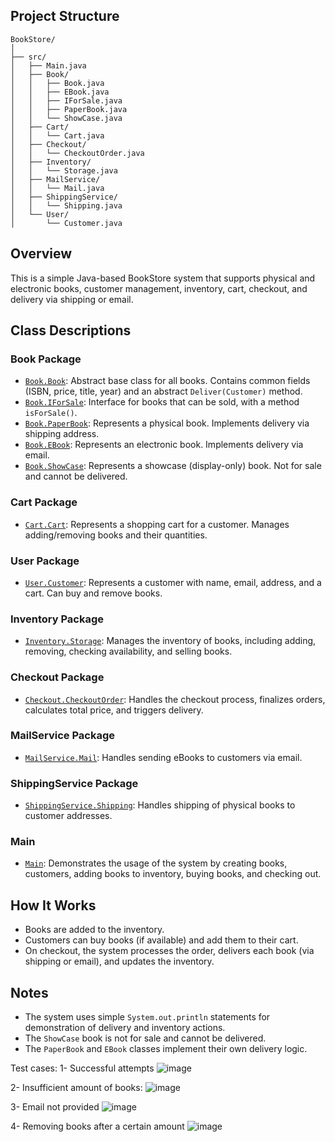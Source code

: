 ## Project Structure

```
BookStore/
│
├── src/
│   ├── Main.java
│   ├── Book/
│   │   ├── Book.java
│   │   ├── EBook.java
│   │   ├── IForSale.java
│   │   ├── PaperBook.java
│   │   └── ShowCase.java
│   ├── Cart/
│   │   └── Cart.java
│   ├── Checkout/
│   │   └── CheckoutOrder.java
│   ├── Inventory/
│   │   └── Storage.java
│   ├── MailService/
│   │   └── Mail.java
│   ├── ShippingService/
│   │   └── Shipping.java
│   └── User/
│       └── Customer.java
```

## Overview

This is a simple Java-based BookStore system that supports physical and electronic books, customer management, inventory, cart, checkout, and delivery via shipping or email.

## Class Descriptions

### Book Package

- [`Book.Book`](src/Book/Book.java): Abstract base class for all books. Contains common fields (ISBN, price, title, year) and an abstract `Deliver(Customer)` method.
- [`Book.IForSale`](src/Book/IForSale.java): Interface for books that can be sold, with a method `isForSale()`.
- [`Book.PaperBook`](src/Book/PaperBook.java): Represents a physical book. Implements delivery via shipping address.
- [`Book.EBook`](src/Book/EBook.java): Represents an electronic book. Implements delivery via email.
- [`Book.ShowCase`](src/Book/ShowCase.java): Represents a showcase (display-only) book. Not for sale and cannot be delivered.

### Cart Package

- [`Cart.Cart`](src/Cart/Cart.java): Represents a shopping cart for a customer. Manages adding/removing books and their quantities.

### User Package

- [`User.Customer`](src/User/Customer.java): Represents a customer with name, email, address, and a cart. Can buy and remove books.

### Inventory Package

- [`Inventory.Storage`](src/Inventory/Storage.java): Manages the inventory of books, including adding, removing, checking availability, and selling books.

### Checkout Package

- [`Checkout.CheckoutOrder`](src/Checkout/CheckoutOrder.java): Handles the checkout process, finalizes orders, calculates total price, and triggers delivery.

### MailService Package

- [`MailService.Mail`](src/MailService/Mail.java): Handles sending eBooks to customers via email.

### ShippingService Package

- [`ShippingService.Shipping`](src/ShippingService/Shipping.java): Handles shipping of physical books to customer addresses.

### Main

- [`Main`](src/Main.java): Demonstrates the usage of the system by creating books, customers, adding books to inventory, buying books, and checking out.

## How It Works

- Books are added to the inventory.
- Customers can buy books (if available) and add them to their cart.
- On checkout, the system processes the order, delivers each book (via shipping or email), and updates the inventory.

## Notes

- The system uses simple `System.out.println` statements for demonstration of delivery and inventory actions.
- The `ShowCase` book is not for sale and cannot be delivered.
- The `PaperBook` and `EBook` classes implement their own delivery logic.

Test cases:
1- Successful attempts
![image](https://github.com/user-attachments/assets/a0de696f-adcb-43b1-bce1-09ad076b457e)

2- Insufficient amount of books:
![image](https://github.com/user-attachments/assets/f38de6d1-c169-4d7e-b6f6-31e6ceb3e282)

3- Email not provided
![image](https://github.com/user-attachments/assets/2524c74e-3450-4b7b-99cc-f3b3d8a7a166)

4- Removing books after a certain amount
![image](https://github.com/user-attachments/assets/eb3e597a-7609-44aa-8d7e-6a3058aed701)



